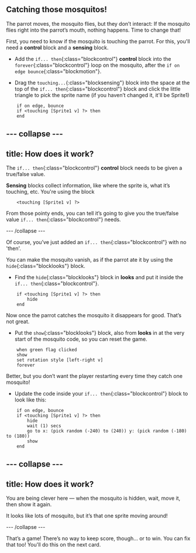 ## Catching those mosquitos!

The parrot moves, the mosquito flies, but they don’t interact: If the mosquito flies right into the parrot’s mouth, nothing happens. Time to change that!

First, you need to know if the mosquito is touching the parrot. For this, you'll need a **control** block and a **sensing** block. 

+ Add the `if... then`{:class="blockcontrol"} **control** block into the `forever`{:class="blockcontrol"} loop on the mosquito, after the `if on edge bounce`{:class="blockmotion"}.

+ Drag the `touching...`{:class="blocksensing"} block into the space at the top of the `if... then`{:class="blockcontrol"} block and click the little triangle to pick the sprite name (if you haven’t changed it, it'll be Sprite1)

```blocks
    if on edge, bounce
    if <touching [Sprite1 v] ?> then
    end
```

--- collapse ---
---
title: How does it work?
---

The `if... then`{:class="blockcontrol"} **control** block needs to be given a true/false value. 

**Sensing** blocks collect information, like where the sprite is, what it’s touching, etc. You're using the block

```blocks
    <touching [Sprite1 v] ?>
```

From those pointy ends, you can tell it’s going to give you the true/false value `if... then`{:class="blockcontrol"} needs.

--- /collapse ---

Of course, you’ve just added an `if... then`{:class="blockcontrol"} with no 'then'. 

You can make the mosquito vanish, as if the parrot ate it by using the `hide`{:class="blocklooks"} block.

+ Find the `hide`{:class="blocklooks"} block in **looks** and put it inside the `if... then`{:class="blockcontrol"}. 

```blocks
    if <touching [Sprite1 v] ?> then
        hide
    end
```

Now once the parrot catches the mosquito it disappears for good. That’s not great. 

+ Put the `show`{:class="blocklooks"} block, also from **looks** in at the very start of the mosquito code, so you can reset the game. 

```blocks
    when green flag clicked
    show
    set rotation style [left-right v]
    forever
```

Better, but you don’t want the player restarting every time they catch one mosquito! 


+ Update the code inside your `if... then`{:class="blockcontrol"} block to look like this:

```blocks
    if on edge, bounce
    if <touching [Sprite1 v] ?> then
        hide
        wait (1) secs
        go to x: (pick random (-240) to (240)) y: (pick random (-180) to (180))
        show
    end
```

--- collapse ---
---
title: How does it work?
---

You are being clever here — when the mosquito is hidden, wait, move it, then show it again. 

It looks like lots of mosquito, but it’s that one sprite moving around! 

--- /collapse ---

That’s a game! There’s no way to keep score, though... or to win. You can fix that too! You'll do this on the next card.